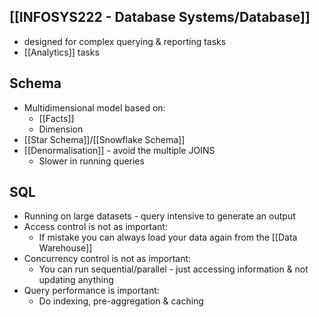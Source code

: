 ## [[INFOSYS222 - Database Systems/Database]]
- designed for complex querying & reporting tasks
- [[Analytics]] tasks

## Schema
- Multidimensional model based on:
    - [[Facts]]
    - Dimension
- [[Star Schema]]/[[Snowflake Schema]]
- [[Denormalisation]] - avoid the multiple JOINS
    - Slower in running queries

## SQL
- Running on large datasets - query intensive to generate an output
- Access control is not as important:
    - If mistake you can always load your data again from the [[Data Warehouse]]
- Concurrency control is not as important:
    - You can run sequential/parallel - just accessing information & not updating anything
- Query performance is important:
    - Do indexing, pre-aggregation & caching